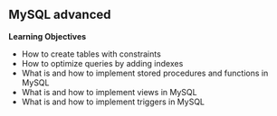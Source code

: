  ## MySQL advanced

 **Learning Objectives**

 * How to create tables with constraints
 * How to optimize queries by adding indexes
 * What is and how to implement stored procedures and functions in MySQL
 * What is and how to implement views in MySQL
 * What is and how to implement triggers in MySQL
